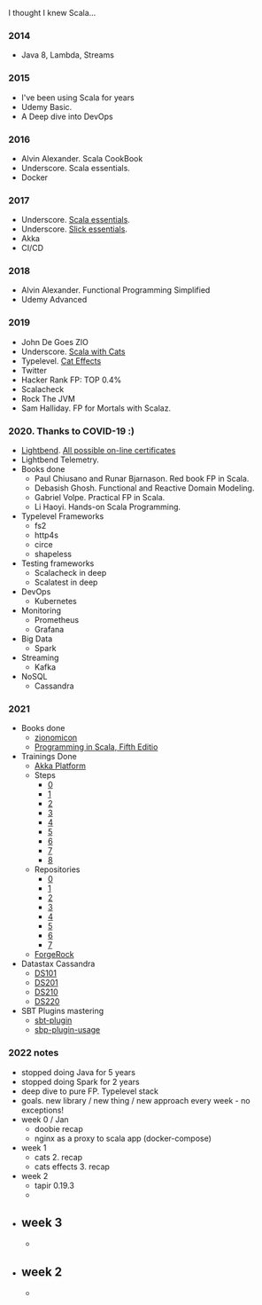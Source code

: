 I thought I knew Scala...

### 2014
- Java 8, Lambda, Streams

### 2015
- I've been using Scala for years
- Udemy Basic.
- A Deep dive into DevOps

### 2016
- Alvin Alexander. Scala CookBook
- Underscore. Scala essentials.
- Docker

### 2017
- Underscore. [Scala essentials](https://books.underscore.io/essential-scala/essential-scala.html).
- Underscore. [Slick essentials](https://books.underscore.io/essential-slick/essential-slick-3.html).
- Akka
- CI/CD

### 2018
- Alvin Alexander. Functional Programming Simplified
- Udemy Advanced

### 2019
- John De Goes ZIO
- Underscore. [Scala with Cats](https://www.scalawithcats.com) 
- Typelevel. [Cat Effects](https://typelevel.org/cats-effect/tutorial/tutorial.html)
- Twitter
- Hacker Rank FP: TOP 0.4%
- Scalacheck
- Rock The JVM
- Sam Halliday. FP for Mortals with Scalaz.

### 2020. Thanks to COVID-19 :)
- [Lightbend](https://academy.lightbend.com). [All possible on-line certificates](https://www.youracclaim.com/users/alexey-rykhalskiy)
- Lightbend Telemetry.
- Books done 
  - Paul Chiusano and Runar Bjarnason. Red book FP in Scala.
  - Debasish Ghosh. Functional and Reactive Domain Modeling.
  - Gabriel Volpe. Practical FP in Scala.
  - Li Haoyi. Hands-on Scala Programming.
- Typelevel Frameworks 
  - fs2
  - http4s
  - circe
  - shapeless
- Testing frameworks
  - Scalacheck in deep
  - Scalatest in deep
- DevOps 
  - Kubernetes 
- Monitoring
  - Prometheus
  - Grafana
- Big Data
  - Spark
- Streaming
  - Kafka
- NoSQL  
  - Cassandra
  
### 2021
- Books done
  - [zionomicon](https://www.zionomicon.com)
  - [Programming in Scala, Fifth Editio](https://www.artima.com/shop/programming_in_scala_5ed)
- Trainings Done  
  - [Akka Platform](https://info.lightbend.com/akka-platform-workshop-part-1-on-demand-recording.html)
  - Steps
    - [0](https://developer.lightbend.com/docs/akka-platform-guide/microservices-tutorial/overview.html)
    - [1](https://developer.lightbend.com/docs/akka-platform-guide/microservices-tutorial/dev-env.html)
    - [2](https://developer.lightbend.com/docs/akka-platform-guide/microservices-tutorial/template.html)
    - [3](https://developer.lightbend.com/docs/akka-platform-guide/microservices-tutorial/grpc-service.html)
    - [4](https://developer.lightbend.com/docs/akka-platform-guide/microservices-tutorial/entity.html)
    - [5](https://developer.lightbend.com/docs/akka-platform-guide/microservices-tutorial/complete-entity.html)
    - [6](https://developer.lightbend.com/docs/akka-platform-guide/microservices-tutorial/projection-query.html)
    - [7](https://developer.lightbend.com/docs/akka-platform-guide/microservices-tutorial/projection-kafka.html)
    - [8](https://developer.lightbend.com/docs/akka-platform-guide/microservices-tutorial/projection-grpc-client.html)
  - Repositories  
    - [0](https://developer.lightbend.com/docs/akka-platform-guide/microservices-tutorial/index.html)
    - [1](https://developer.lightbend.com/docs/akka-platform-guide/microservices-tutorial/_attachments/0-shopping-cart-start-scala.zip)
    - [2](https://developer.lightbend.com/docs/akka-platform-guide/microservices-tutorial/_attachments/1-shopping-cart-grpc-scala.zip)
    - [3](https://developer.lightbend.com/docs/akka-platform-guide/microservices-tutorial/_attachments/2-shopping-cart-event-sourced-scala.zip)
    - [4](https://developer.lightbend.com/docs/akka-platform-guide/microservices-tutorial/_attachments/3-shopping-cart-event-sourced-complete-scala.zip)
    - [5](https://developer.lightbend.com/docs/akka-platform-guide/microservices-tutorial/_attachments/4-shopping-cart-projection-scala.zip)
    - [6](https://developer.lightbend.com/docs/akka-platform-guide/microservices-tutorial/_attachments/5-shopping-cart-projection-kafka-scala.zip)
    - [7](https://developer.lightbend.com/docs/akka-platform-guide/microservices-tutorial/_attachments/6-shopping-cart-complete-scala.zip)
  - [ForgeRock](https://www.forgerock.com)
- Datastax Cassandra
  - [DS101](https://academy.datastax.com/#/online-courses/0da20519-364d-47a9-9916-b59c02175393)
  - [DS201](https://academy.datastax.com/#/online-courses/6167eee3-0575-4d88-9f80-f2270587ce23)
  - [DS210](https://academy.datastax.com/#/online-courses/b0ef552b-4f01-4e0e-ac17-6e7ce29ad6f0)
  - [DS220](https://academy.datastax.com/#/online-courses/ca2e1209-510b-44a6-97de-d5219d835319)
- SBT Plugins mastering
  - [sbt-plugin](https://github.com/alexr007/sbt-first-plugin)
  - [sbp-plugin-usage](https://github.com/alexr007/sbt-plugin-usage)

### 2022 notes
- stopped doing Java for 5 years
- stopped doing Spark for 2 years
- deep dive to pure FP. Typelevel stack
- goals. new library / new thing / new approach every week - no exceptions!
- week 0 / Jan
    - doobie recap
    - nginx as a proxy to scala app (docker-compose)
- week 1
    - cats 2. recap
    - cats effects 3. recap
- week 2
    - tapir 0.19.3
    - 
- week 3
    - 
    - 
- week 2
    - 
    - 
